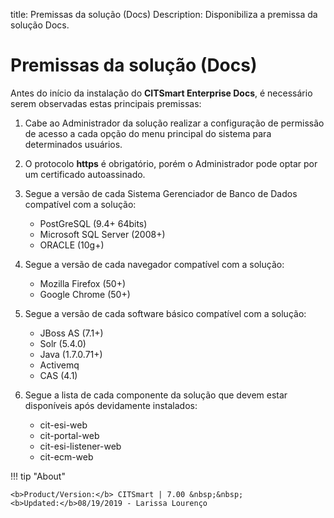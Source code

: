 title:  Premissas da solução (Docs)
Description: Disponibiliza a premissa da solução Docs. 
# Premissas da solução (Docs)

Antes do início da instalação do **CITSmart Enterprise Docs**, é necessário serem observadas estas principais premissas:

1. Cabe ao Administrador da solução realizar a configuração de permissão de acesso a cada opção do menu principal do sistema
para determinados usuários.

2. O protocolo **https** é obrigatório, porém o Administrador pode optar por um certificado autoassinado.

3. Segue a versão de cada Sistema Gerenciador de Banco de Dados compatível com a solução:
    - PostGreSQL (9.4+ 64bits)
    - Microsoft SQL Server (2008+)
    - ORACLE (10g+)

4. Segue a versão de cada navegador compatível com a solução:
    - Mozilla Firefox (50+)
    - Google Chrome (50+)
    
5. Segue a versão de cada software básico compatível com a solução:
    - JBoss AS (7.1+)
    - Solr (5.4.0)
    - Java (1.7.0.71+)
    - Activemq
    - CAS (4.1)
    
6. Segue a lista de cada componente da solução que devem estar disponíveis após devidamente instalados:

    - cit-esi-web
    - cit-portal-web
    - cit-esi-listener-web
    - cit-ecm-web
    
!!! tip "About"

    <b>Product/Version:</b> CITSmart | 7.00 &nbsp;&nbsp;
    <b>Updated:</b>08/19/2019 - Larissa Lourenço









  

  






